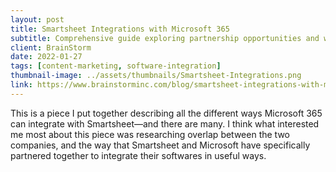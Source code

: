 ```yaml
---
layout: post
title: Smartsheet Integrations with Microsoft 365
subtitle: Comprehensive guide exploring partnership opportunities and workflow integrations between platforms
client: BrainStorm
date: 2022-01-27
tags: [content-marketing, software-integration]
thumbnail-image: ../assets/thumbnails/Smartsheet-Integrations.png
link: https://www.brainstorminc.com/blog/smartsheet-integrations-with-microsoft-365
---
```


This is a piece I put together describing all the different ways Microsoft 365 can integrate with Smartsheet—and there are many. I think what interested me most about this piece was researching overlap between the two companies, and the way that Smartsheet and Microsoft have specifically partnered together to integrate their softwares in useful ways.
